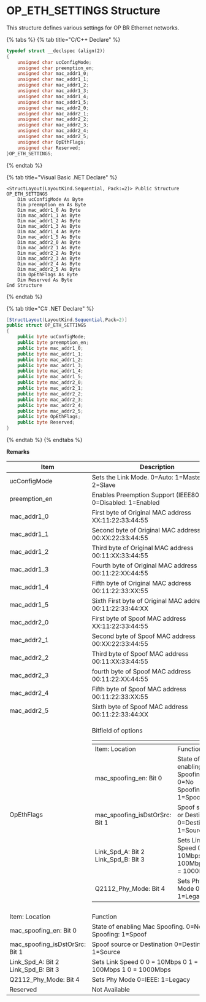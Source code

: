 # OP\_ETH\_SETTINGS Structure

This structure defines various settings for OP BR Ethernet networks.

{% tabs %}
{% tab title="C/C++ Declare" %}
```cpp
typedef struct __declspec (align(2))
{
    unsigned char ucConfigMode;
    unsigned char preemption_en;
    unsigned char mac_addr1_0;
    unsigned char mac_addr1_1;
    unsigned char mac_addr1_2;
    unsigned char mac_addr1_3;
    unsigned char mac_addr1_4;
    unsigned char mac_addr1_5;
    unsigned char mac_addr2_0;
    unsigned char mac_addr2_1;
    unsigned char mac_addr2_2;
    unsigned char mac_addr2_3;
    unsigned char mac_addr2_4;
    unsigned char mac_addr2_5;
    unsigned char OpEthFlags;
    unsigned char Reserved;
}OP_ETH_SETTINGS;
```
{% endtab %}

{% tab title="Visual Basic .NET Declare" %}
```vbnet
<StructLayout(LayoutKind.Sequential, Pack:=2)> Public Structure OP_ETH_SETTINGS
    Dim ucConfigMode As Byte
    Dim preemption_en As Byte
    Dim mac_addr1_0 As Byte
    Dim mac_addr1_1 As Byte
    Dim mac_addr1_2 As Byte
    Dim mac_addr1_3 As Byte
    Dim mac_addr1_4 As Byte
    Dim mac_addr1_5 As Byte
    Dim mac_addr2_0 As Byte
    Dim mac_addr2_1 As Byte
    Dim mac_addr2_2 As Byte
    Dim mac_addr2_3 As Byte
    Dim mac_addr2_4 As Byte
    Dim mac_addr2_5 As Byte
    Dim OpEthFlags As Byte
    Dim Reserved As Byte
End Structure
```
{% endtab %}

{% tab title="C# .NET Declare" %}
```csharp
[StructLayout(LayoutKind.Sequential,Pack=2)]
public struct OP_ETH_SETTINGS
{
    public byte ucConfigMode;
    public byte preemption_en;
    public byte mac_addr1_0;
    public byte mac_addr1_1;
    public byte mac_addr1_2;
    public byte mac_addr1_3;
    public byte mac_addr1_4;
    public byte mac_addr1_5;
    public byte mac_addr2_0;
    public byte mac_addr2_1;
    public byte mac_addr2_2;
    public byte mac_addr2_3;
    public byte mac_addr2_4;
    public byte mac_addr2_5;
    public byte OpEthFlags;
    public byte Reserved;
}
```
{% endtab %}
{% endtabs %}

**Remarks**

| Item                                    | Description                                                                                                                                                                                                                                                                                                                                                                                                                                                                                                                                                                                    |
| --------------------------------------- | ---------------------------------------------------------------------------------------------------------------------------------------------------------------------------------------------------------------------------------------------------------------------------------------------------------------------------------------------------------------------------------------------------------------------------------------------------------------------------------------------------------------------------------------------------------------------------------------------- |
| ucConfigMode                            | Sets the Link Mode. 0=Auto: 1=Master: 2=Slave                                                                                                                                                                                                                                                                                                                                                                                                                                                                                                                                                  |
| preemption\_en                          | Enables Preemption Support (IEEE802.3Br). 0=Disabled: 1=Enabled                                                                                                                                                                                                                                                                                                                                                                                                                                                                                                                                |
| mac\_addr1\_0                           | First byte of Original MAC address XX:11:22:33:44:55                                                                                                                                                                                                                                                                                                                                                                                                                                                                                                                                           |
| mac\_addr1\_1                           | Second byte of Original MAC address 00:XX:22:33:44:55                                                                                                                                                                                                                                                                                                                                                                                                                                                                                                                                          |
| mac\_addr1\_2                           | Third byte of Original MAC address 00:11:XX:33:44:55                                                                                                                                                                                                                                                                                                                                                                                                                                                                                                                                           |
| mac\_addr1\_3                           | Fourth byte of Original MAC address 00:11:22:XX:44:55                                                                                                                                                                                                                                                                                                                                                                                                                                                                                                                                          |
| mac\_addr1\_4                           | Fifth byte of Original MAC address 00:11:22:33:XX:55                                                                                                                                                                                                                                                                                                                                                                                                                                                                                                                                           |
| mac\_addr1\_5                           | Sixth First byte of Original MAC address 00:11:22:33:44:XX                                                                                                                                                                                                                                                                                                                                                                                                                                                                                                                                     |
| mac\_addr2\_0                           | First byte of Spoof MAC address XX:11:22:33:44:55                                                                                                                                                                                                                                                                                                                                                                                                                                                                                                                                              |
| mac\_addr2\_1                           | Second byte of Spoof MAC address 00:XX:22:33:44:55                                                                                                                                                                                                                                                                                                                                                                                                                                                                                                                                             |
| mac\_addr2\_2                           | Third byte of Spoof MAC address 00:11:XX:33:44:55                                                                                                                                                                                                                                                                                                                                                                                                                                                                                                                                              |
| mac\_addr2\_3                           | fourth byte of Spoof MAC address 00:11:22:XX:44:55                                                                                                                                                                                                                                                                                                                                                                                                                                                                                                                                             |
| mac\_addr2\_4                           | Fifth byte of Spoof MAC address 00:11:22:33:XX:55                                                                                                                                                                                                                                                                                                                                                                                                                                                                                                                                              |
| mac\_addr2\_5                           | Sixth byte of Spoof MAC address 00:11:22:33:44:XX                                                                                                                                                                                                                                                                                                                                                                                                                                                                                                                                              |
| OpEthFlags                              | <p>Bitfield of options</p><table data-header-hidden><thead><tr><th></th><th></th></tr></thead><tbody><tr><td>Item: Location</td><td>Function</td></tr><tr><td>mac_spoofing_en: Bit 0</td><td>State of enabling Mac Spoofing. 0=No Spoofing: 1=Spoof</td></tr><tr><td>mac_spoofing_isDstOrSrc: Bit 1</td><td>Spoof source or Destination 0=Destination: 1=Source</td></tr><tr><td>Link_Spd_A: Bit 2 Link_Spd_B: Bit 3</td><td>Sets Link Speed 0 0 = 10Mbps 0 1 = 100Mbps 1 0 = 1000Mbps</td></tr><tr><td>Q2112_Phy_Mode: Bit 4</td><td>Sets Phy Mode 0=IEEE: 1=Legacy</td></tr></tbody></table> |
|                                         |                                                                                                                                                                                                                                                                                                                                                                                                                                                                                                                                                                                                |
| Item: Location                          | Function                                                                                                                                                                                                                                                                                                                                                                                                                                                                                                                                                                                       |
| mac\_spoofing\_en: Bit 0                | State of enabling Mac Spoofing. 0=No Spoofing: 1=Spoof                                                                                                                                                                                                                                                                                                                                                                                                                                                                                                                                         |
| mac\_spoofing\_isDstOrSrc: Bit 1        | Spoof source or Destination 0=Destination: 1=Source                                                                                                                                                                                                                                                                                                                                                                                                                                                                                                                                            |
| Link\_Spd\_A: Bit 2 Link\_Spd\_B: Bit 3 | Sets Link Speed 0 0 = 10Mbps 0 1 = 100Mbps 1 0 = 1000Mbps                                                                                                                                                                                                                                                                                                                                                                                                                                                                                                                                      |
| Q2112\_Phy\_Mode: Bit 4                 | Sets Phy Mode 0=IEEE: 1=Legacy                                                                                                                                                                                                                                                                                                                                                                                                                                                                                                                                                                 |
| Reserved                                | Not Available                                                                                                                                                                                                                                                                                                                                                                                                                                                                                                                                                                                  |

